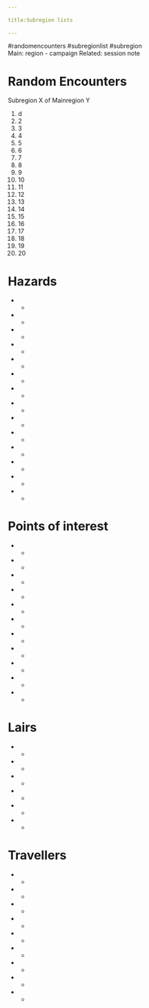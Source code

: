 --- 
title:Subregion lists 
---
#randomencounters  #subregionlist #subregion  
Main: region  - campaign       Related:  session note

# Random Encounters
Subregion X  of Mainregion Y

1. d
2. 2
3. 3
4. 4
5. 5
6. 6
7. 7
8. 8
9. 9
10. 10
11. 11
12. 12
13. 13
14. 14
15. 15
16. 16
17. 17
18. 18
19. 19
20. 20

# Hazards
- -
- -
- -
- -
- -
- -
- -
- -
- -
- -
- -
- -
- -
- -

# Points of interest
- - 
- -
- -
- -
- -
- -
- -
- -
- -
- -
- -

# Lairs
- -
- -
- -
- -
- -
- -

# Travellers
- -
- -
- -
- -
- -
- -
- -
- -
- -

